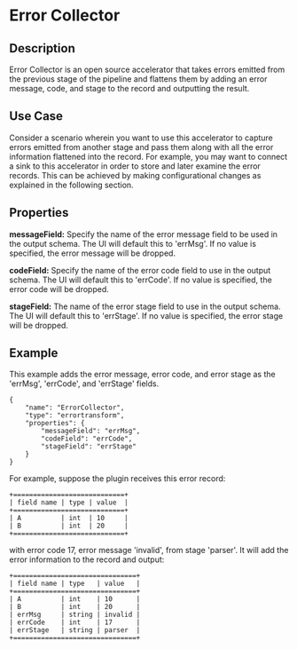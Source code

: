 # Error Collector


Description
-----------
Error Collector is an open source accelerator that takes errors emitted from the previous stage of the pipeline and flattens them by adding an error message, code, and stage to the record and outputting the result.

Use Case
--------
Consider a scenario wherein you want to use this accelerator to capture errors emitted from another stage and pass them along with all the error information flattened into the record. For example, you may want to connect a sink to this accelerator in order to store and later examine the error records. This can be achieved by making configurational changes as explained in the following section.

Properties
----------
**messageField:** Specify the name of the error message field to be used in the output schema.
The UI will default this to 'errMsg'. If no value is specified, the error message will be dropped.

**codeField:** Specify the name of the error code field to use in the output schema.
The UI will default this to 'errCode'. If no value is specified, the error code will be dropped.

**stageField:** The name of the error stage field to use in the output schema.
The UI will default this to 'errStage'. If no value is specified, the error stage will be dropped.


Example
-------
This example adds the error message, error code, and error stage as the 'errMsg', 'errCode', and 'errStage' fields.

    {
        "name": "ErrorCollector",
        "type": "errortransform",
        "properties": {
            "messageField": "errMsg",
            "codeField": "errCode",
            "stageField": "errStage"
        }
    }

For example, suppose the plugin receives this error record:

    +============================+
    | field name | type | value  |
    +============================+
    | A          | int  | 10     |
    | B          | int  | 20     |
    +============================+

with error code 17, error message 'invalid', from stage 'parser'. It will add the error information
to the record and output:

    +===============================+
    | field name | type   | value   |
    +===============================+
    | A          | int    | 10      |
    | B          | int    | 20      |
    | errMsg     | string | invalid |
    | errCode    | int    | 17      |
    | errStage   | string | parser  |
    +===============================+
